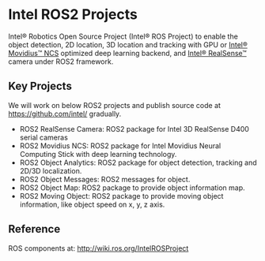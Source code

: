 # Intel ROS2 Projects
Intel® Robotics Open Source Project (Intel® ROS Project) to enable the object detection, 2D location, 3D location and tracking with GPU or [Intel® Movidius™ NCS](https://developer.movidius.com/) optimized deep learning backend, and [Intel® RealSense™](http://www.intel.com/realsense) camera under ROS2 framework.

## Key Projects
We will work on below ROS2 projects and publish source code at https://github.com/intel/ gradually.
*  ROS2 RealSense Camera: ROS2 package for Intel 3D RealSense D400 serial cameras 
*  ROS2 Movidius NCS: ROS2 package for Intel Movidius Neural Computing Stick with deep learning technology.
*  ROS2 Object Analytics: ROS2 package for object detection, tracking and 2D/3D localization.
*  ROS2 Object Messages: ROS2 messages for object.
*  ROS2 Object Map: ROS2 package to provide object information map.
*  ROS2 Moving Object: ROS2 package to provide moving object information, like object speed on x, y, z axis.

## Reference
ROS components at: http://wiki.ros.org/IntelROSProject